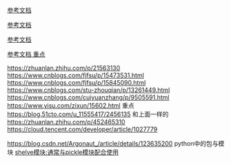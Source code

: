 [参考文档](https://blog.csdn.net/qq_40674583/article/details/81940974)

[参考文档](https://www.cnblogs.com/ryxiong-blog/articles/10603208.html)


[参考文档](https://zhuanlan.zhihu.com/p/101407848)


[参考文档 重点](https://blog.csdn.net/weixin_41599858/article/details/106890744)


https://zhuanlan.zhihu.com/p/21563130
https://www.cnblogs.com/fjfsu/p/15473531.html
https://www.cnblogs.com/fjfsu/p/15845090.html
https://www.cnblogs.com/stu-zhouqian/p/13261449.html
https://www.cnblogs.com/cuiyuanzhang/p/9505591.html
https://www.yisu.com/zixun/15602.html  重点
https://blog.51cto.com/u_11555417/2456135 和上面一样的
https://zhuanlan.zhihu.com/p/452465310
https://cloud.tencent.com/developer/article/1027779

https://blog.csdn.net/Argonaut_/article/details/123635200 python中的包与模块
[shelve模块:通常与pickle模块配合使用](https://blog.csdn.net/qq_38684504/article/details/86629507)
